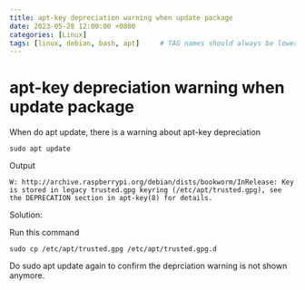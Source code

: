 ```yaml
---
title: apt-key depreciation warning when update package
date: 2023-05-28 12:00:00 +0800
categories: [Linux]
tags: [linux, debian, bash, apt]     # TAG names should always be lowercase
---
```

# apt-key depreciation warning when update package

When do apt update, there is a warning about apt-key depreciation
```shell
sudo apt update
```

Output

```
W: http://archive.raspberrypi.org/debian/dists/bookworm/InRelease: Key is stored in legacy trusted.gpg keyring (/etc/apt/trusted.gpg), see the DEPRECATION section in apt-key(8) for details.
```

Solution:

Run this command

```shell
sudo cp /etc/apt/trusted.gpg /etc/apt/trusted.gpg.d
```

Do sudo apt update again to confirm the deprciation warning is not shown anymore.